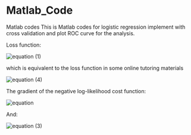 # Matlab_Code
Matlab codes
This is Matlab codes for logistic regression implement with cross validation and plot ROC curve for the analysis.

Loss function:

![equation (1)](https://user-images.githubusercontent.com/29316344/109691687-51341c80-7b4d-11eb-82c3-94667e730e4f.png)

which is equivalent to the loss function in some online tutoring materials

![equation (4)](https://user-images.githubusercontent.com/29316344/109693312-21861400-7b4f-11eb-82bd-83f09cd3d672.png)


The gradient of the negative log-likelihood cost function:

![equation](https://user-images.githubusercontent.com/29316344/109691606-38c40200-7b4d-11eb-87c1-ef31d7bfafc7.png)

And:

![equation (3)](https://user-images.githubusercontent.com/29316344/109691841-7a54ad00-7b4d-11eb-9beb-24b71e4e2415.png)


